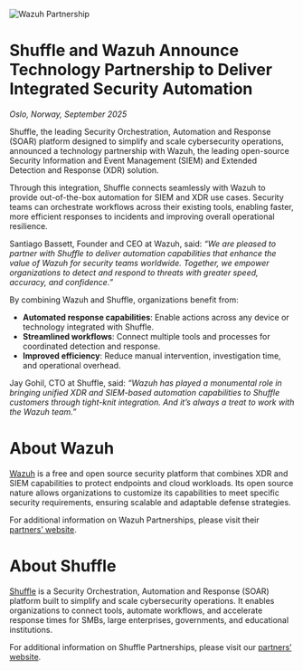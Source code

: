 ![Wazuh Partnership](https://github.com/user-attachments/assets/8f93e2da-54be-4690-9bf1-5efd3e99fa1b?raw=true")

# Shuffle and Wazuh Announce Technology Partnership to Deliver Integrated Security Automation
*Oslo, Norway, September 2025*

Shuffle, the leading Security Orchestration, Automation and Response (SOAR) platform designed to simplify and scale cybersecurity operations, announced a technology partnership with Wazuh, the leading open-source Security Information and Event Management (SIEM) and Extended Detection and Response (XDR) solution.

Through this integration, Shuffle connects seamlessly with Wazuh to provide out-of-the-box automation for SIEM and XDR use cases. Security teams can orchestrate workflows across their existing tools, enabling faster, more efficient responses to incidents and improving overall operational resilience.

Santiago Bassett, Founder and CEO at Wazuh, said: *“We are pleased to partner with Shuffle to deliver automation capabilities that enhance the value of Wazuh for security teams worldwide. Together, we empower organizations to detect and respond to threats with greater speed, accuracy, and confidence.”*

By combining Wazuh and Shuffle, organizations benefit from:

- **Automated response capabilities**: Enable actions across any device or technology integrated with Shuffle.
- **Streamlined workflows**: Connect multiple tools and processes for coordinated detection and response.
- **Improved efficiency**: Reduce manual intervention, investigation time, and operational overhead.

Jay Gohil, CTO at Shuffle, said: *“Wazuh has played a monumental role in bringing unified XDR and SIEM-based automation capabilities to Shuffle customers through tight-knit integration. And it’s always a treat to work with the Wazuh team.”*

# About Wazuh

[Wazuh](https://wazuh.com/) is a free and open source security platform that combines XDR and SIEM capabilities to protect endpoints and cloud workloads. Its open source nature allows organizations to customize its capabilities to meet specific security requirements, ensuring scalable and adaptable defense strategies.

For additional information on Wazuh Partnerships, please visit their [partners’ website](https://wazuh.com/partners/).

# About Shuffle

[Shuffle](https://shuffler.io/) is a Security Orchestration, Automation and Response (SOAR) platform built to simplify and scale cybersecurity operations. It enables organizations to connect tools, automate workflows, and accelerate response times for SMBs, large enterprises, governments, and educational institutions.

For additional information on Shuffle Partnerships, please visit our [partners’ website](https://shuffler.io/partner/).
